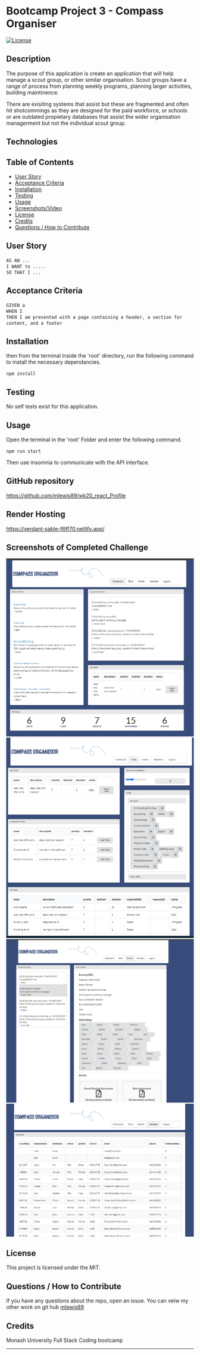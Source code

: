 
# Bootcamp Project 3 - Compass Organiser
[![License](https://img.shields.io/badge/License-MIT-blue.svg)](https://opensource.org/licenses/MIT)


## Description

The purpose of this application is create an application that will help manage a scout group, or other similar organisation. Scout groups have a range of process from planning weekly programs, planning larger activities, building maintinence.

There are exisiting systems that assist but these are fragmented and often hit shotcommings as they are designed for the paid workforce, or schools or are outdated propietary databases that assist the wider organisation managerment but not the individual scout group.




## Technologies

## Table of Contents
    
- [User Story](#user-story)
- [Acceptance Criteria](#acceptance-criteria)
- [Installation](#installation)
- [Testing](#testing)
- [Usage](#usage)
- [Screenshots/Video](<#screenshots--video-of-completed-challenge>)
- [License](#license)
- [Credits](#credits)
- [Questions / How to Contribute](#questions--how-to-contribute)

## User Story

```
AS AN ...
I WANT to .....
SO THAT I ...
```

## Acceptance Criteria

```
GIVEN a 
WHEN I 
THEN I am presented with a page containing a header, a section for content, and a footer

```

## Installation

then from the terminal inside the 'root' directory, run the following command to install the necessary dependancies.
       
    npm install


## Testing

No self tests exist for this application.

## Usage
    
Open the terminal in the 'root' Folder and enter the following command.

    npm run start

Then use insomnia to communicate with the API interface. 


## GitHub repository
https://github.com/mlewis89/wk20_react_Profile


## Render Hosting
https://verdant-sable-f6ff70.netlify.app/

## Screenshots of Completed Challenge
![Snapshot of the completed application](./assets/Capture1.PNG)
![Snapshot of the completed application](./assets/Capture2.PNG)
![Snapshot of the completed application](./assets/Capture3.PNG)
![Snapshot of the completed application](./assets/Capture4.PNG)


## License
This project is licensed under the MIT.
    
## Questions / How to Contribute
    
If you have any questions about the repo, open an issue. You can veiw my other work on git hub [mlewis89](https://github.com/mlewis89/)

## Credits

Monash University Full Stack Coding bootcamp


---
